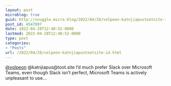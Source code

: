 ```yaml
---
layout: post
microblog: true
guid: http://snuggle.micro.blog/2022/04/28/volpeon-katnjiapustootsite-id.html
post_id: 4547097
date: 2022-04-28T12:40:52-0000
lastmod: 2022-04-28T12:40:52-0000
type: post
categories:
- "Posts"
url: /2022/04/28/volpeon-katnjiapustootsite-id.html
---
```

<p><span class="h-card" translate="no"><a href="https://mk.vulpes.one/@volpeon" class="u-url mention">@<span>volpeon</span></a></span> @katnjiapus@toot.site I’d much prefer Slack over Microsoft Teams, even though Slack isn’t perfect, Microsoft Teams is actively unpleasant to use…</p>
